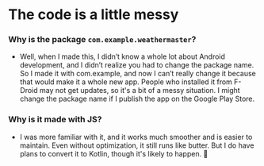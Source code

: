 # The code is a little messy

### Why is the package `com.example.weathermaster`?

- Well, when I made this, I didn’t know a whole lot about Android development, and I didn’t realize you had to change the package name. So I made it with com.example, and now I can’t really change it because that would make it a whole new app. People who installed it from F-Droid may not get updates, so it's a bit of a messy situation. I might change the package name if I publish the app on the Google Play Store.

### Why is it made with JS?

- I was more familiar with it, and it works much smoother and is easier to maintain. Even without optimization, it still runs like butter. But I do have plans to convert it to Kotlin, though it's likely to happen. 🫠

